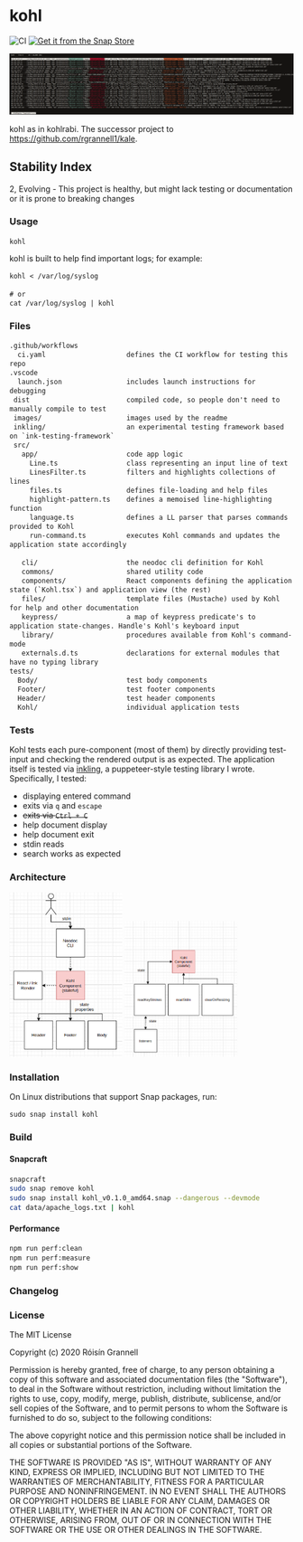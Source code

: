 
# kohl

![CI](https://github.com/rgrannell1/kohl/workflows/CI/badge.svg)
[![Get it from the Snap Store](https://snapcraft.io/static/images/badges/en/snap-store-white.svg)](https://snapcraft.io/kohl)

![Kohl Example](./example.png)

kohl as in kohlrabi. The successor project to https://github.com/rgrannell1/kale.

## Stability Index

2, Evolving - This project is healthy, but might lack testing or documentation or it is prone to breaking changes

### Usage

```
kohl
```

kohl is built to help find important logs; for example:

```
kohl < /var/log/syslog

# or
cat /var/log/syslog | kohl
```

### Files


```
.github/workflows
  ci.yaml                    defines the CI workflow for testing this repo
.vscode
  launch.json                includes launch instructions for debugging
 dist                        compiled code, so people don't need to manually compile to test
 images/                     images used by the readme
 inkling/                    an experimental testing framework based on `ink-testing-framework`
 src/
   app/                      code app logic
     Line.ts                 class representing an input line of text
     LinesFilter.ts          filters and highlights collections of lines
     files.ts                defines file-loading and help files
     highlight-pattern.ts    defines a memoised line-highlighting function
     language.ts             defines a LL parser that parses commands provided to Kohl
     run-command.ts          executes Kohl commands and updates the application state accordingly

   cli/                      the neodoc cli definition for Kohl
   commons/                  shared utility code
   components/               React components defining the application state (`Kohl.tsx`) and application view (the rest)
   files/                    template files (Mustache) used by Kohl for help and other documentation
   keypress/                 a map of keypress predicate's to application state-changes. Handle's Kohl's keyboard input
   library/                  procedures available from Kohl's command-mode
   externals.d.ts            declarations for external modules that have no typing library
tests/
  Body/                      test body components
  Footer/                    test footer components
  Header/                    test header components
  Kohl/                      individual application tests
```

### Tests

Kohl tests each pure-component (most of them) by directly providing test-input and checking the rendered output is as expected. The application
itself is tested via [inkling](https://github.com/rgrannell1/inkling), a puppeteer-style testing library I wrote. Specifically, I tested:

- displaying entered command
- exits via `q` and `escape`
- ~~exits via `Ctrl + C`~~
- help document display
- help document exit
- stdin reads
- search works as expected

### Architecture

<img src="./images/top-level.png" width="200">

<img src="./images/kohl.png" width="200">

### Installation

On Linux distributions that support Snap packages, run:

```
sudo snap install kohl
```

### Build

#### Snapcraft

```zsh
snapcraft
sudo snap remove kohl
sudo snap install kohl_v0.1.0_amd64.snap --dangerous --devmode
cat data/apache_logs.txt | kohl
```

#### Performance

```zsh
npm run perf:clean
npm run perf:measure
npm run perf:show
```

### Changelog

### License

The MIT License

Copyright (c) 2020 Róisín Grannell

Permission is hereby granted, free of charge, to any person obtaining a copy of this software and associated documentation files (the "Software"), to deal in the Software without restriction, including without limitation the rights to use, copy, modify, merge, publish, distribute, sublicense, and/or sell copies of the Software, and to permit persons to whom the Software is furnished to do so, subject to the following conditions:

The above copyright notice and this permission notice shall be included in all copies or substantial portions of the Software.

THE SOFTWARE IS PROVIDED "AS IS", WITHOUT WARRANTY OF ANY KIND, EXPRESS OR IMPLIED, INCLUDING BUT NOT LIMITED TO THE WARRANTIES OF MERCHANTABILITY, FITNESS FOR A PARTICULAR PURPOSE AND NONINFRINGEMENT. IN NO EVENT SHALL THE AUTHORS OR COPYRIGHT HOLDERS BE LIABLE FOR ANY CLAIM, DAMAGES OR OTHER LIABILITY, WHETHER IN AN ACTION OF CONTRACT, TORT OR OTHERWISE, ARISING FROM, OUT OF OR IN CONNECTION WITH THE SOFTWARE OR THE USE OR OTHER DEALINGS IN THE SOFTWARE.
